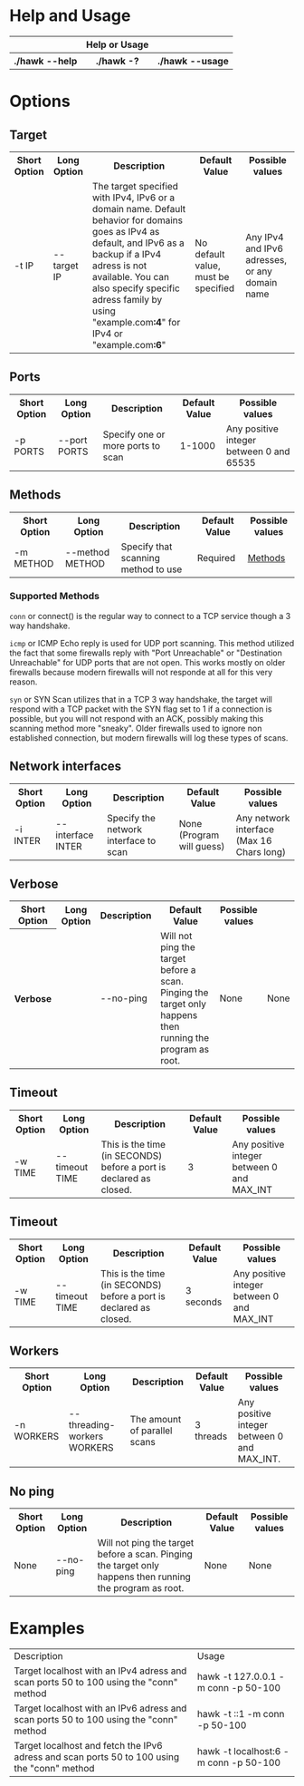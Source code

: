 <h1>Help and Usage</h1>
<div>
  <table>
    <tr>
      <th></th>
      <th>Help or Usage</th>
      <th></th>
    </tr>
    <tr>
      <th>./hawk --help </th>
      <th>./hawk -? </th>
      <th>./hawk --usage </th>
    </tr>
  </table>
</div>

<h1>Options</h1>
<h2>Target</h2>
<table>
    <tr>
      <th>Short Option</th>
      <th>Long Option</th>
      <th>Description</th>
      <th>Default Value</th>
      <th>Possible values</th>
    </tr>
    <tr>
      <td>-t IP</td>
      <td>--target IP</td>
      <td>The target specified with IPv4, IPv6 or a domain name. Default behavior for domains goes as IPv4 as default, and IPv6 as a backup if a IPv4 adress is not available. You can also specify specific adress family by using "example.com<b>:4</b>" for IPv4 or "example.com<b>:6</b>"</td>
      <td>No default value, must be specified</td>
      <td>Any IPv4 and IPv6 adresses, or any domain name</td>
    </tr>
</table>


<h2>Ports</h2>
<table>
    <tr>
      <th>Short Option</th>
      <th>Long Option</th>
      <th>Description</th>
      <th>Default Value</th>
      <th>Possible values</th>
    </tr>
    <tr>
      <td>-p PORTS</td>
      <td>--port PORTS</td>
      <td>Specify one or more ports to scan</td>
      <td>1-1000</td>
      <td>Any positive integer between 0 and 65535</td>
    </tr>
</table>


<h2>Methods</h2>
<table>
    <tr>
      <th>Short Option</th>
      <th>Long Option</th>
      <th>Description</th>
      <th>Default Value</th>
      <th>Possible values</th>
    </tr>
    <tr>
    <td>-m METHOD</td>
    <td>--method METHOD</td>
    <td>Specify that scanning method to use</td>
    <td>Required</td>
    <td><a href="#methods">Methods</a></td>
    </tr>
</table>

<h3 id="methods">Supported Methods</h3>
<p>

`conn` or connect() is the regular way to connect to a TCP service though a 3 way handshake.
</p>

<p>

`icmp` or ICMP Echo reply is used for UDP port scanning. This method utilized the fact that some firewalls reply with "Port Unreachable" or "Destination Unreachable" for UDP ports that are not open.
This works mostly on older firewalls because modern firewalls will not responde at all for this very reason.
</p>

<p>

`syn` or SYN Scan utilizes that in a TCP 3 way handshake, the target will respond with a TCP packet with the SYN flag set to 1 if a connection is possible, but you will not respond with an ACK, possibly making this scanning method more "sneaky". Older firewalls used to ignore non established connection, but modern firewalls will log these types of scans.
</p>


<h2>Network interfaces</h2>
<table>
    <tr>
      <th>Short Option</th>
      <th>Long Option</th>
      <th>Description</th>
      <th>Default Value</th>
      <th>Possible values</th>
    </tr>
    <tr>
      <td>-i INTER</td>
      <td>--interface INTER</td>
      <td>Specify the network interface to scan</td>
      <td>None (Program will guess)</td>
      <td>Any network interface (Max 16 Chars long) </td>
    </tr>
</table>


<h2>Verbose</h2>
<table>
    <tr>
      <th>Short Option</th>
      <th>Long Option</th>
      <th>Description</th>
      <th>Default Value</th>
      <th>Possible values</th>
    </tr>
    <tr>
      <th>Verbose</th>
      <td></td>
      <td>--no-ping</td>
      <td>Will not ping the target before a scan. Pinging the target only happens then running the program as root.</td>
      <td>None</td>
      <td>None</td>
    </tr>
</table>


<h2>Timeout</h2>
<table>
    <tr>
      <th>Short Option</th>
      <th>Long Option</th>
      <th>Description</th>
      <th>Default Value</th>
      <th>Possible values</th>
    </tr>
    <tr>
      <td>-w TIME</td>
      <td>--timeout TIME</td>
      <td>This is the time (in SECONDS) before a port is declared as closed.</td>
      <td>3</td>
      <td>Any positive integer between 0 and MAX_INT</td>
    </tr>
</table>


<h2>Timeout</h2>
<table>
    <tr>
      <th>Short Option</th>
      <th>Long Option</th>
      <th>Description</th>
      <th>Default Value</th>
      <th>Possible values</th>
    </tr>
    <tr>
      <td>-w TIME</td>
      <td>--timeout TIME</td>
      <td>This is the time (in SECONDS) before a port is declared as closed.</td>
      <td>3 seconds</td>
      <td>Any positive integer between 0 and MAX_INT</td>
    </tr>
</table>


<h2>Workers</h2>
<table>
    <tr>
      <th>Short Option</th>
      <th>Long Option</th>
      <th>Description</th>
      <th>Default Value</th>
      <th>Possible values</th>
    </tr>
    <tr>
      <td>-n WORKERS</td>
      <td>--threading-workers WORKERS</td>
      <td>The amount of parallel scans</td>
      <td>3 threads</td>
      <td>Any positive integer between 0 and MAX_INT.</td>
    </tr>
</table>


<h2>No ping</h2>
<table>
    <tr>
      <th>Short Option</th>
      <th>Long Option</th>
      <th>Description</th>
      <th>Default Value</th>
      <th>Possible values</th>
    </tr>
    <tr>
      <td>None</td>
      <td>--no-ping</td>
      <td>Will not ping the target before a scan. Pinging the target only happens then running the program as root.</td>
      <td>None</td>
      <td>None</td>
    </tr>
</table>


<h1>Examples</h1>
<table>
  <tr>
    <td>Description</td>
    <td>Usage</td>
  </tr>
  <tr>
    <td>Target localhost with an IPv4 adress and scan ports 50 to 100 using the "conn" method</td>
    <td>hawk -t 127.0.0.1 -m conn -p 50-100</td>
  </tr>
  <tr>
    <td>Target localhost with an IPv6 adress and scan ports 50 to 100 using the "conn" method</td>
    <td>hawk -t ::1 -m conn -p 50-100</td>
  </tr>
  <tr>
    <td>Target localhost and fetch the IPv6 adress and scan ports 50 to 100 using the "conn" method</td>
    <td>hawk -t localhost:6 -m conn -p 50-100</td>
  </tr>
</table>
